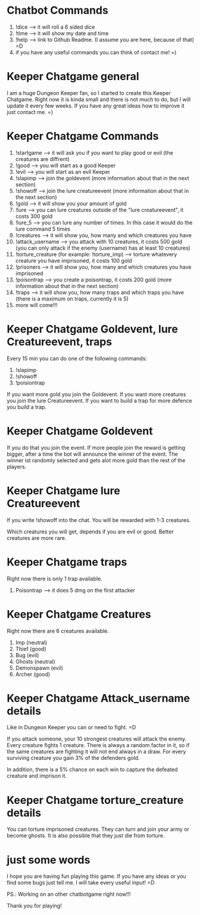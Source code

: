 # Chatbot Commands

1. !dice --> it will roll a 6 sided dice
2. !time --> it will show my date and time
3. !help --> link to Github Readme. (I assume you are here, because of that) =D
4. if you have any useful commands you can think of contact me! =)



# Keeper Chatgame general

I am a huge Dungeon Keeper fan, so I started to create this Keeper Chatgame.
Right now it is kinda small and there is not much to do, but I will update it every few weeks.
If you have any great ideas how to improve it just contact me. =)



# Keeper Chatgame Commands

1. !startgame --> it will ask you if you want to play good or evil (the creatures are diffrent)
2. !good --> you will start as a good Keeper
3. !evil --> you will start as an evil Keeper
4. !slapimp --> join the goldevent (more information about that in the next section)
5. !showoff --> join the lure creatureevent (more information about that in the next section)
6. !gold --> it will show you your amount of gold
7. !lure --> you can lure creatures outside of the "lure creatureevent", it costs 300 gold
8. !lure_5 --> you can lure any number of times. In this case it would do the lure command 5 times
9. !creatures --> it will show you, how many and which creatures you have
10. !attack_username --> you attack with 10 creatures, it costs 500 gold (you can only attack if the enemy (username) has at least 10 creatures)
11. !torture_creature (for example: !torture_imp) --> torture whatevery creature you have imprisoned, it costs 100 gold
12. !prisoners --> it will show you, how many and which creatures you have imprisoned
13. !poisontrap --> you create a poisontrap, it costs 200 gold (more information about that in the next section)
14. !traps --> it will show you, how many traps and which traps you have (there is a maximum on traps, currently it is 5)
15. more will come!!!



# Keeper Chatgame Goldevent, lure Creatureevent, traps

Every 15 min you can do one of the following commands:

1. !slapimp
2. !showoff
3. !poisiontrap

If you want more gold you join the Goldevent.
If you want more creatures you join the lure Creatureevent.
If you want to build a trap for more defence you build a trap.



# Keeper Chatgame Goldevent

If you do that you join the event. If more people join the reward is getting bigger, after a time the bot will announce the winner of the event. The winner ist randomly selected and gets alot more gold than the rest of the players.



# Keeper Chatgame lure Creatureevent

If you write !showoff into the chat. You will be rewarded with 1-3 creatures. 

Which creatures you will get, depends if you are evil or good. Better creatures are more rare.


# Keeper Chatgame traps

Right now there is only 1 trap available.

1. Poisontrap --> it does 5 dmg on the first attacker



# Keeper Chatgame Creatures

Right now there are 6 creatures available.

1. Imp (neutral)
2. Thief (good)
3. Bug (evil)
4. Ghosts (neutral)
5. Demonspawn (evil)
6. Archer (good)



# Keeper Chatgame Attack_username details

Like in Dungeon Keeper you can or need to fight. =D

If you attack someone, your 10 strongest creatures will attack the enemy. Every creature fights 1 creature. There is always a random factor in it, so if the same creatures are fighting it will not end always in a draw.
For every surviving creature you gain 3% of the defenders gold.

In addition, there is a 5% chance on each win to capture the defeated creature and imprison it.



# Keeper Chatgame torture_creature details

You can torture imprisoned creatures. They can turn and join your army or become ghosts. It is also possible that they just die from torture.



# just some words

I hope you are having fun playing this game. If you have any ideas or you find some bugs just tell me. I will take every useful input! =D

PS.: Working on an other chatbotgame right now!!!

Thank you for playing!
